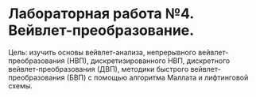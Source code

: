 # Лабораторная работа №4. Вейвлет-преобразование.

Цель: изучить основы вейвлет-анализа, непрерывного вейвлет-преобразования (НВП), дискретизированного НВП, дискретного вейвлет-преобразования (ДВП), методики быстрого вейвлет-преобразования (БВП) с помощью алгоритма Маллата и лифтинговой схемы.
